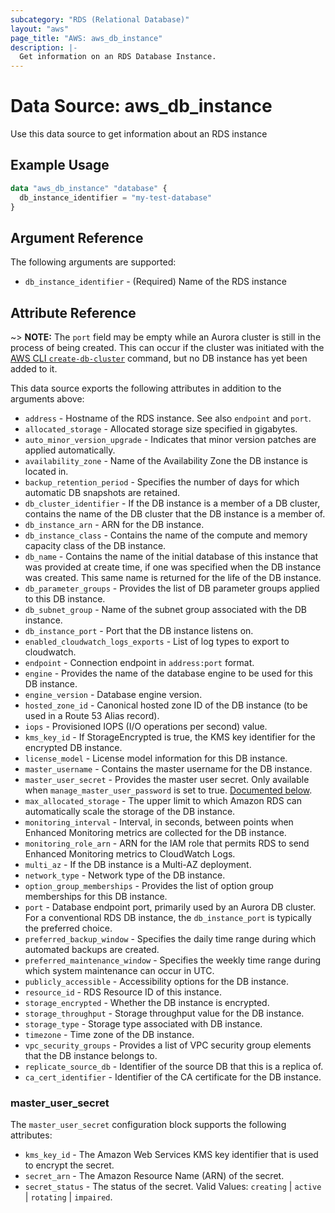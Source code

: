 ```yaml
---
subcategory: "RDS (Relational Database)"
layout: "aws"
page_title: "AWS: aws_db_instance"
description: |-
  Get information on an RDS Database Instance.
---
```


# Data Source: aws_db_instance

Use this data source to get information about an RDS instance

## Example Usage

```terraform
data "aws_db_instance" "database" {
  db_instance_identifier = "my-test-database"
}
```

## Argument Reference

The following arguments are supported:

* `db_instance_identifier` - (Required) Name of the RDS instance

## Attribute Reference

~> **NOTE:** The `port` field may be empty while an Aurora cluster is still in the process of being created. This can occur if the cluster was initiated with the [AWS CLI `create-db-cluster`](https://docs.aws.amazon.com/cli/latest/reference/rds/create-db-cluster.html) command, but no DB instance has yet been added to it.

This data source exports the following attributes in addition to the arguments above:

* `address` - Hostname of the RDS instance. See also `endpoint` and `port`.
* `allocated_storage` - Allocated storage size specified in gigabytes.
* `auto_minor_version_upgrade` - Indicates that minor version patches are applied automatically.
* `availability_zone` - Name of the Availability Zone the DB instance is located in.
* `backup_retention_period` - Specifies the number of days for which automatic DB snapshots are retained.
* `db_cluster_identifier` - If the DB instance is a member of a DB cluster, contains the name of the DB cluster that the DB instance is a member of.
* `db_instance_arn` - ARN for the DB instance.
* `db_instance_class` - Contains the name of the compute and memory capacity class of the DB instance.
* `db_name` - Contains the name of the initial database of this instance that was provided at create time, if one was specified when the DB instance was created. This same name is returned for the life of the DB instance.
* `db_parameter_groups` - Provides the list of DB parameter groups applied to this DB instance.
* `db_subnet_group` - Name of the subnet group associated with the DB instance.
* `db_instance_port` - Port that the DB instance listens on.
* `enabled_cloudwatch_logs_exports` - List of log types to export to cloudwatch.
* `endpoint` - Connection endpoint in `address:port` format.
* `engine` - Provides the name of the database engine to be used for this DB instance.
* `engine_version` - Database engine version.
* `hosted_zone_id` - Canonical hosted zone ID of the DB instance (to be used in a Route 53 Alias record).
* `iops` - Provisioned IOPS (I/O operations per second) value.
* `kms_key_id` - If StorageEncrypted is true, the KMS key identifier for the encrypted DB instance.
* `license_model` - License model information for this DB instance.
* `master_username` - Contains the master username for the DB instance.
* `master_user_secret` - Provides the master user secret. Only available when `manage_master_user_password` is set to true. [Documented below](#master_user_secret).
* `max_allocated_storage` - The upper limit to which Amazon RDS can automatically scale the storage of the DB instance.
* `monitoring_interval` - Interval, in seconds, between points when Enhanced Monitoring metrics are collected for the DB instance.
* `monitoring_role_arn` - ARN for the IAM role that permits RDS to send Enhanced Monitoring metrics to CloudWatch Logs.
* `multi_az` - If the DB instance is a Multi-AZ deployment.
* `network_type` - Network type of the DB instance.
* `option_group_memberships` - Provides the list of option group memberships for this DB instance.
* `port` - Database endpoint port, primarily used by an Aurora DB cluster. For a conventional RDS DB instance, the `db_instance_port` is typically the preferred choice.
* `preferred_backup_window` - Specifies the daily time range during which automated backups are created.
* `preferred_maintenance_window` -  Specifies the weekly time range during which system maintenance can occur in UTC.
* `publicly_accessible` - Accessibility options for the DB instance.
* `resource_id` - RDS Resource ID of this instance.
* `storage_encrypted` - Whether the DB instance is encrypted.
* `storage_throughput` - Storage throughput value for the DB instance.
* `storage_type` - Storage type associated with DB instance.
* `timezone` - Time zone of the DB instance.
* `vpc_security_groups` - Provides a list of VPC security group elements that the DB instance belongs to.
* `replicate_source_db` - Identifier of the source DB that this is a replica of.
* `ca_cert_identifier` - Identifier of the CA certificate for the DB instance.

### master_user_secret

The `master_user_secret` configuration block supports the following attributes:

* `kms_key_id` - The Amazon Web Services KMS key identifier that is used to encrypt the secret.
* `secret_arn` - The Amazon Resource Name (ARN) of the secret.
* `secret_status` - The status of the secret. Valid Values: `creating` | `active` | `rotating` | `impaired`.
